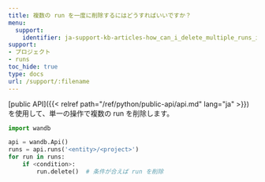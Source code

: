 ```yaml
---
title: 複数の run を一度に削除するにはどうすればいいですか？
menu:
  support:
    identifier: ja-support-kb-articles-how_can_i_delete_multiple_runs_in_bulk_instead_of_one_at_a_time
support:
- プロジェクト
- runs
toc_hide: true
type: docs
url: /support/:filename
---
```


[public API]({{< relref path="/ref/python/public-api/api.md" lang="ja" >}}) を使用して、単一の操作で複数の run を削除します。

```python
import wandb

api = wandb.Api()
runs = api.runs('<entity>/<project>')
for run in runs:
    if <condition>:
        run.delete()  # 条件が合えば run を削除
```
